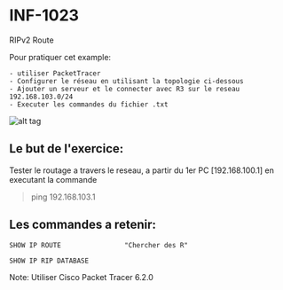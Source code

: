 # INF-1023

RIPv2 Route

Pour pratiquer cet example:
```
- utiliser PacketTracer
- Configurer le réseau en utilisant la topologie ci-dessous
- Ajouter un serveur et le connecter avec R3 sur le reseau 192.168.103.0/24 
- Executer les commandes du fichier .txt
```
![alt tag](https://github.com/CollegeBoreal/INF-1021-16H/blob/master/5.RIPv2Route/RIPv2Route.png)

## Le but de l'exercice:

Tester le routage a travers le reseau, a partir du 1er PC [192.168.100.1] en executant la commande

> ping 192.168.103.1 

## Les commandes a retenir:

```
SHOW IP ROUTE                "Chercher des R"

SHOW IP RIP DATABASE
```

Note: Utiliser Cisco Packet Tracer 6.2.0
